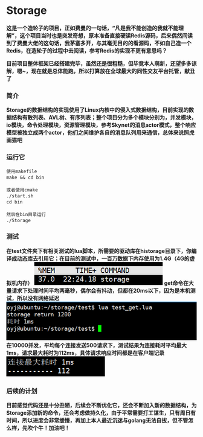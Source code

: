 # Storage

__这是一个造轮子的项目，正如费曼的一句话，“凡是我不能创造的我就不能理解”，这个项目当时也是突发奇想，原本准备直接硬读Redis源码，后来偶然间读到了费曼大佬的这句话，我茅塞多开，与其毫无目的的看源码，不如自己造一个Redis，在造轮子的过程中去阅读，参考Redis的实现不更有意思吗？__

__目前项目整体框架已经搭建完毕，虽然还是很粗糙，但毕竟本人萌新，还望多多谅解，嗯~，现在就是总体能跑，所以打算放在全球最大的同性交友平台托管，献丑了__

### 简介
__Storage的数据结构的实现使用了Linux内核中的侵入式数据结构，目前实现的数据结构有散列表、AVL树、有序列表；整个项目分为多个模块分别为，并发模块，io模块，命令处理模块，资源管理模块，参考Skynet的消息actor模式，整个响应模型被独立成两个actor，他们之间维护各自的消息队列用来通信，总体来说照虎画猫吧__

### 运行它
    使用makefile
    make && cd bin
    
    或者使用cmake
    ./start.sh
    cd bin
    
    然后在bin目录运行
    ./Storage

### 测试
__在test文件夹下有相关测试的lua脚本，所需要的驱动库在historage目录下，你编译成动态库去引用它；在目前的测试中，一百万数据下内存使用为1.4G（4G的虚拟机内存）__
    ![1](./doc/2023_10_06.png)
__get命令在大量请求下处理时间平均两毫秒，偶尔会有抖动，但都在20ms以下，因为是本机测试，所以没有网络延迟__
    ![2](./doc/2023.png)
__在10000并发，平均每个连接发送500请求下，测试结果为连接耗时平均最大1ms，请求最大耗时为112ms，具体请求响应时间都是在客户端记录__
    ![3](./doc/2023_10_29.png)

    
### 后续的计划
__目前感觉代码还是十分丑陋，后续会不断优化它，还会不断加入新的数据结构，为Storage添加新的命令，还会考虑做持久化，由于平常需要打工谋生，只有周日有时间，所以进度会非常缓慢，再加上本人最近沉迷与golang无法自拔，但不管怎么样，先吹个牛！加油吧！__